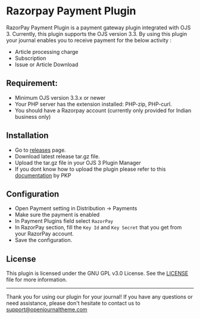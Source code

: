 # Razorpay Payment Plugin

RazorPay Payment Plugin is a payment gateway plugin integrated with OJS 3. Currently, this plugin supports the OJS version 3.3. 
By using this plugin your journal enables you to receive payment for the below activity :

- Article processing charge
- Subscription
- Issue or Article Download

## Requirement:
- Minimum OJS version 3.3.x or newer
- Your PHP server has the extension installed: PHP-zip, PHP-curl.
- You should have a Razorpay account (currently only provided for Indian business only)

## Installation
- Go to [releases](https://github.com/openjournalteam/razorpay-ojs3-plugin/releases) page.
- Download latest release tar.gz file.
- Upload the tar.gz file in your OJS 3 Plugin Manager
- If you dont know how to upload the plugin please refer to this [documentation](https://docs.pkp.sfu.ca/learning-ojs/3.3/en/settings-website#external-plugins) by PKP

## Configuration
- Open Payment setting in Distribution -> Payments
- Make sure the payment is enabled
- In Payment Plugins field select `RazorPay`
- In RazorPay section, fill the `Key Id` and `Key Secret` that you get from your RazorPay account.
- Save the configuration. 

## License

This plugin is licensed under the GNU GPL v3.0 License. See the [LICENSE](LICENSE) file for more information.

---
Thank you for using our plugin for your journal! If you have any questions or need assistance, please don't hesitate to contact us to support@openjournaltheme.com
